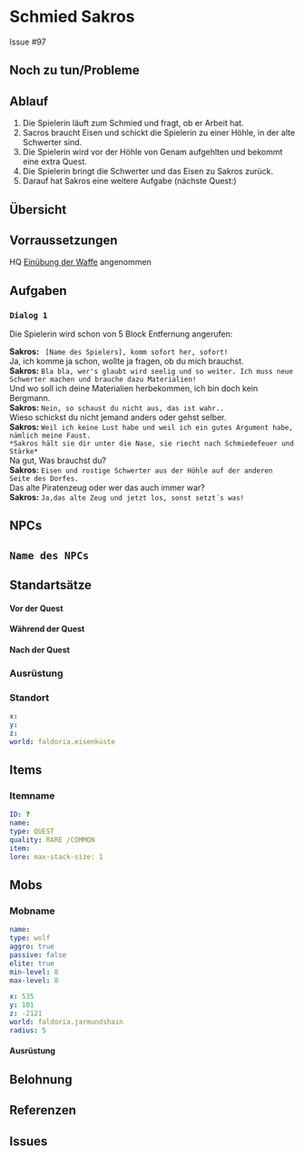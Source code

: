 # Schmied Sakros  <!-- omit in toc -->

Issue #97

## Noch zu tun/Probleme

## Ablauf
1. Die Spielerin läuft zum Schmied und fragt, ob er Arbeit hat.
2. Sacros braucht Eisen und schickt die Spielerin zu einer Höhle, in der alte Schwerter sind.
3. Die Spielerin wird vor der Höhle von Genam aufgehlten und bekommt eine extra Quest.
4. Die Spielerin bringt die Schwerter und das Eisen zu Sakros zurück.
5. Darauf hat Sakros eine weitere Aufgabe (nächste Quest:)

## Übersicht

## Vorraussetzungen
HQ [Einübung der Waffe](../../5-einübung-der-waffe/ReADME-md) angenommen

## Aufgaben

### `Dialog 1`

Die Spielerin wird schon von 5 Block Entfernung angerufen: 

**Sakros:** ` [Name des Spielers], komm sofort her, sofort!`   
Ja, ich komme ja schon, wollte ja fragen, ob du mich brauchst.   
**Sakros:** `Bla bla, wer's glaubt wird seelig und so weiter. Ich muss neue Schwerter machen und brauche dazu Materialien!`   
Und wo soll ich deine Materialien herbekommen, ich bin doch kein Bergmann.   
**Sakros:**  `Nein, so schaust du nicht aus, das ist wahr.. `   
Wieso schickst du nicht jemand anders oder gehst selber.    
**Sakros:** `Weil ich keine Lust habe und weil ich ein gutes Argument habe, nämlich meine Faust.`   
`*Sakros hält sie dir unter die Nase, sie riecht nach Schmiedefeuer und Stärke*`   
Na gut, Was brauchst du?     
**Sakros:**  `Eisen und rostige Schwerter aus der Höhle auf der anderen Seite des Dorfes.`   
Das alte Piratenzeug oder wer das auch immer war?   
**Sakros:**  `Ja,das alte Zeug und jetzt los, sonst setzt´s was!`    

## NPCs

## `Name des NPCs`
## Standartsätze  
#### Vor der Quest
#### Während der Quest  
#### Nach der Quest
### Ausrüstung
### Standort



```yml
x: 
y: 
z: 
world: faldoria.eisenküste
```

## Items

### Itemname

```yml
ID: ?
name: 
type: QUEST
quality: RARE /COMMON
item: 
lore: max-stack-size: 1
```


## Mobs
### Mobname

```yml
name: 
type: wolf
aggro: true
passive: false
elite: true
min-level: 8
max-level: 8
```
```yml
x: 535
y: 101
z: -2121
world: faldoria.jarmundshain
radius: 5
```


#### Ausrüstung
## Belohnung
## Referenzen
## Issues


